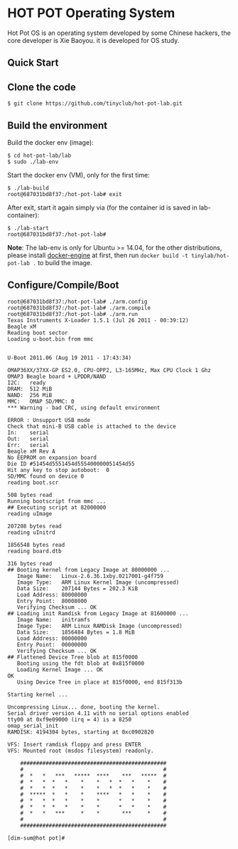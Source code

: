 # HOT POT Operating System

Hot Pot OS is an operating system developed by some Chinese hackers, the core developer is Xie Baoyou. it is developed for OS study.

## Quick Start

## Clone the code

    $ git clone https://github.com/tinyclub/hot-pot-lab.git

## Build the environment

Build the docker env (image):

    $ cd hot-pot-lab/lab
    $ sudo ./lab-env

Start the docker env (VM), only for the first time:

    $ ./lab-build
    root@687031bd8f37:/hot-pot-lab# exit

After exit, start it again simply via (for the container id is saved in lab-container):

    $ ./lab-start
    root@687031bd8f37:/hot-pot-lab#

**Note**: The lab-env is only for Ubuntu >= 14.04, for the other distributions, please install [docker-engine](https://docs.docker.com/engine/installation/linux/) at first, then run `docker build -t tinylab/hot-pot-lab .` to build the image.

## Configure/Compile/Boot

    root@687031bd8f37:/hot-pot-lab# ./arm.config
    root@687031bd8f37:/hot-pot-lab# ./arm.compile
    root@687031bd8f37:/hot-pot-lab# ./arm.run
    Texas Instruments X-Loader 1.5.1 (Jul 26 2011 - 00:39:12)
    Beagle xM
    Reading boot sector
    Loading u-boot.bin from mmc


    U-Boot 2011.06 (Aug 19 2011 - 17:43:34)

    OMAP36XX/37XX-GP ES2.0, CPU-OPP2, L3-165MHz, Max CPU Clock 1 Ghz
    OMAP3 Beagle board + LPDDR/NAND
    I2C:   ready
    DRAM:  512 MiB
    NAND:  256 MiB
    MMC:   OMAP SD/MMC: 0
    *** Warning - bad CRC, using default environment

    ERROR : Unsupport USB mode
    Check that mini-B USB cable is attached to the device
    In:    serial
    Out:   serial
    Err:   serial
    Beagle xM Rev A
    No EEPROM on expansion board
    Die ID #51454d5551454d555400000051454d55
    Hit any key to stop autoboot:  0 
    SD/MMC found on device 0
    reading boot.scr

    508 bytes read
    Running bootscript from mmc ...
    ## Executing script at 82000000
    reading uImage

    207208 bytes read
    reading uInitrd

    1856548 bytes read
    reading board.dtb

    316 bytes read
    ## Booting kernel from Legacy Image at 80000000 ...
       Image Name:   Linux-2.6.36.1xby.0217001-g4f759
       Image Type:   ARM Linux Kernel Image (uncompressed)
       Data Size:    207144 Bytes = 202.3 KiB
       Load Address: 80008000
       Entry Point:  80008000
       Verifying Checksum ... OK
    ## Loading init Ramdisk from Legacy Image at 81600000 ...
       Image Name:   initramfs
       Image Type:   ARM Linux RAMDisk Image (uncompressed)
       Data Size:    1856484 Bytes = 1.8 MiB
       Load Address: 00000000
       Entry Point:  00000000
       Verifying Checksum ... OK
    ## Flattened Device Tree blob at 815f0000
       Booting using the fdt blob at 0x815f0000
       Loading Kernel Image ... OK
    OK
       Using Device Tree in place at 815f0000, end 815f313b

    Starting kernel ...

    Uncompressing Linux... done, booting the kernel.
    Serial driver version 4.11 with no serial options enabled
    tty00 at 0xf9e09000 (irq = 4) is a 8250
    omap_serial_init
    RAMDISK: 4194304 bytes, starting at 0xc0902820

    VFS: Insert ramdisk floppy and press ENTER
    VFS: Mounted root (msdos filesystem) readonly.
                                    
        ##############################################
        #                                            #
        #  *   *   ***   *****  ****    ***   *****  #
        #  *   *  *   *    *    *   *  *   *    *    #
        #  *   *  *   *    *    *   *  *   *    *    #
        #  *****  *   *    *    ****   *   *    *    #
        #  *   *  *   *    *    *      *   *    *    #
        #  *   *  *   *    *    *      *   *    *    #
        #  *   *   ***     *    *       ***     *    #
        #                                            #
        ##############################################
                                  
    [dim-sum@hot pot]#
